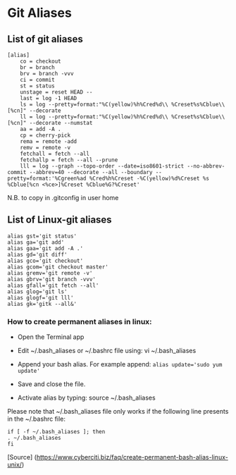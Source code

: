 # Git Aliases

## List of git aliases
```
[alias]
    co = checkout
    br = branch
    brv = branch -vvv
    ci = commit
    st = status
    unstage = reset HEAD --
    last = log -1 HEAD
    ls = log --pretty=format:"%C(yellow)%h%Cred%d\\ %Creset%s%Cblue\\ [%cn]" --decorate
    ll = log --pretty=format:"%C(yellow)%h%Cred%d\\ %Creset%s%Cblue\\ [%cn]" --decorate --numstat
    aa = add -A .
    cp = cherry-pick
    rema = remote -add
    remv = remote -v
    fetchall = fetch --all
    fetchallp = fetch --all --prune
    lll = log --graph --topo-order --date=iso8601-strict --no-abbrev-commit --abbrev=40 --decorate --all --boundary --pretty=format:'%Cgreen%ad %Cred%h%Creset -%C(yellow)%d%Creset %s %Cblue[%cn <%ce>]%Creset %Cblue%G?%Creset'
```
N.B. to copy in .gitconfig in user home

## List of Linux-git aliases

```
alias gst='git status'
alias ga='git add'
alias gaa='git add -A .'
alias gd='git diff'
alias gco='git checkout'
alias gcom='git checkout master'
alias gremv='git remote -v'
alias gbrv='git branch -vvv'
alias gfall='git fetch --all'
alias glog='git ls'
alias glogf='git lll'
alias gk='gitk --all&'
```

### How to create permanent aliases in linux:

- Open the Terminal app

- Edit ~/.bash_aliases or ~/.bashrc file using: vi ~/.bash_aliases
- Append your bash alias. For example append: ```alias update='sudo yum update'```
- Save and close the file.
- Activate alias by typing: source ~/.bash_aliases

Please note that ~/.bash_aliases file only works if the following line presents in the ~/.bashrc file:

```
if [ -f ~/.bash_aliases ]; then
. ~/.bash_aliases
fi
```

[Source] (https://www.cyberciti.biz/faq/create-permanent-bash-alias-linux-unix/)